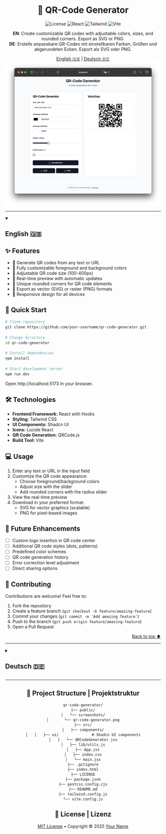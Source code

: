 <div align="center">

# 🔳 QR-Code Generator

![License](https://img.shields.io/badge/license-MIT-blue.svg)
![React](https://img.shields.io/badge/React-18-61DAFB?logo=react)
![Tailwind](https://img.shields.io/badge/Tailwind-3-38B2AC?logo=tailwind-css)
![Vite](https://img.shields.io/badge/Vite-5-646CFF?logo=vite)

**EN**: Create customizable QR codes with adjustable colors, sizes, and rounded corners. Export as SVG or PNG.  
**DE**: Erstelle anpassbare QR-Codes mit einstellbaren Farben, Größen und abgerundeten Ecken. Export als SVG oder PNG.

<div align="center">
  <a href="#-english">English 🇬🇧</a> | 
  <a href="#-deutsch">Deutsch 🇩🇪</a>
</div>

<img src="/public/screenshots/qr-code-generator.png" alt="QR Code Generator Screenshot" width="700px" />

</div>

---

<a id="-english"></a>
<details open>
<summary><h2>English 🇬🇧</h2></summary>

## ✨ Features

- 📱 Generate QR codes from any text or URL
- 🎨 Fully customizable foreground and background colors
- 📏 Adjustable QR code size (100-400px)
- 🔄 Real-time preview with automatic updates
- 🔲 Unique rounded corners for QR code elements
- 💾 Export as vector (SVG) or raster (PNG) formats
- 📱 Responsive design for all devices

## 🚀 Quick Start

```bash
# Clone repository
git clone https://github.com/your-username/qr-code-generator.git

# Change directory
cd qr-code-generator

# Install dependencies
npm install

# Start development server
npm run dev
```

Open http://localhost:5173 in your browser.

## 🛠️ Technologies

- **Frontend Framework:** React with Hooks
- **Styling:** Tailwind CSS
- **UI Components:** Shadcn UI
- **Icons:** Lucide React
- **QR Code Generation:** QRCode.js
- **Build Tool:** Vite

## 💻 Usage

1. Enter any text or URL in the input field
2. Customize the QR code appearance:
   - Choose foreground/background colors
   - Adjust size with the slider
   - Add rounded corners with the radius slider
3. View the real-time preview
4. Download in your preferred format:
   - SVG for vector graphics (scalable)
   - PNG for pixel-based images

## 🔮 Future Enhancements

- [ ] Custom logo insertion in QR code center
- [ ] Additional QR code styles (dots, patterns)
- [ ] Predefined color schemes
- [ ] QR code generation history
- [ ] Error correction level adjustment
- [ ] Direct sharing options

## 🤝 Contributing

Contributions are welcome! Feel free to:

1. Fork the repository
2. Create a feature branch (`git checkout -b feature/amazing-feature`)
3. Commit your changes (`git commit -m 'Add amazing feature'`)
4. Push to the branch (`git push origin feature/amazing-feature`)
5. Open a Pull Request

<div align="right"><a href="#-qr-code-generator--qr-code-generator">Back to top ⬆️</a></div>
</details>

---

<a id="-deutsch"></a>
<details>
<summary><h2>Deutsch 🇩🇪</h2></summary>

## ✨ Funktionen

- 📱 Generiere QR-Codes aus beliebigem Text oder URLs
- 🎨 Vollständig anpassbare Vordergrund- und Hintergrundfarben
- 📏 Einstellbare QR-Code-Größe (100-400px)
- 🔄 Echtzeit-Vorschau mit automatischer Aktualisierung
- 🔲 Einzigartige abgerundete Ecken für QR-Code-Elemente
- 💾 Export als Vektor- (SVG) oder Raster-Format (PNG)
- 📱 Responsives Design für alle Geräte

## 🚀 Schnellstart

```bash
# Repository klonen
git clone https://github.com/dein-username/qr-code-generator.git

# Verzeichnis wechseln
cd qr-code-generator

# Abhängigkeiten installieren
npm install

# Entwicklungsserver starten
npm run dev
```

Öffne http://localhost:5173 in deinem Browser.

## 🛠️ Technologien

- **Frontend-Framework:** React mit Hooks
- **Styling:** Tailwind CSS
- **UI-Komponenten:** Shadcn UI
- **Icons:** Lucide React
- **QR-Code-Generierung:** QRCode.js
- **Build-Tool:** Vite

## 💻 Verwendung

1. Gib beliebigen Text oder eine URL in das Eingabefeld ein
2. Passe das Erscheinungsbild des QR-Codes an:
   - Wähle Vordergrund-/Hintergrundfarben
   - Stelle die Größe mit dem Schieberegler ein
   - Füge abgerundete Ecken mit dem Radius-Schieberegler hinzu
3. Betrachte die Echtzeit-Vorschau
4. Lade den QR-Code in deinem bevorzugten Format herunter:
   - SVG für Vektorgrafiken (skalierbar)
   - PNG für pixelbasierte Bilder

## 🔮 Zukünftige Erweiterungen

- [ ] Einfügen eines benutzerdefinierten Logos in die QR-Code-Mitte
- [ ] Zusätzliche QR-Code-Stile (Punkte, Muster)
- [ ] Vordefinierte Farbschemata
- [ ] Verlauf der QR-Code-Generierung
- [ ] Anpassung der Fehlerkorrekturebene
- [ ] Direkte Freigabeoptionen

## 🤝 Mitwirken

Beiträge sind willkommen! Du kannst:

1. Das Repository forken
2. Einen Feature-Branch erstellen (`git checkout -b feature/tolle-funktion`)
3. Deine Änderungen committen (`git commit -m 'Füge tolle Funktion hinzu'`)
4. Zum Branch pushen (`git push origin feature/tolle-funktion`)
5. Einen Pull Request öffnen

<div align="right"><a href="#-qr-code-generator--qr-code-generator">Zurück nach oben ⬆️</a></div>
</details>

---

<div align="center">

## 🧩 Project Structure | Projektstruktur

```
qr-code-generator/
├── public/
│   └── screenshots/
│       └── qr-code-generator.png
├── src/
│   ├── components/
│   │   ├── ui/               # Shadcn UI components
│   │   └── QRCodeGenerator.jsx
│   ├── lib/utils.js
│   ├── App.jsx
│   ├── index.css
│   └── main.jsx
├── .gitignore
├── index.html
├── LICENSE
├── package.json
├── postcss.config.cjs
├── README.md
├── tailwind.config.js
└── vite.config.js
```

## 📄 License | Lizenz

[MIT License](LICENSE) • Copyright © 2025 [Your Name](https://github.com/your-username)

</div>
